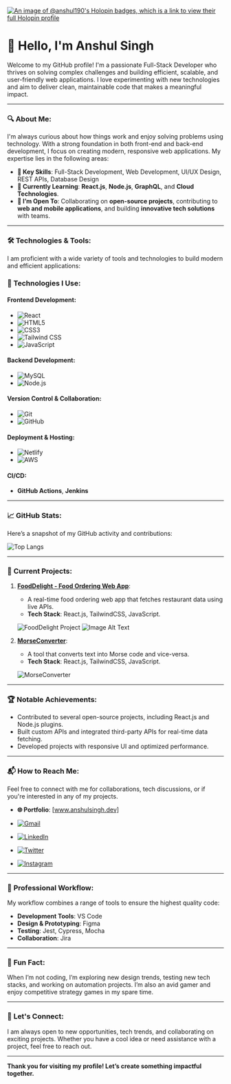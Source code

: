[![An image of @anshul190's Holopin badges, which is a link to view their full Holopin profile](https://holopin.me/anshul190)](https://holopin.io/@anshulsingh-dev)
# 👋 **Hello, I'm Anshul Singh**

Welcome to my GitHub profile! I'm a passionate Full-Stack Developer who thrives on solving complex challenges and building efficient, scalable, and user-friendly web applications. I love experimenting with new technologies and aim to deliver clean, maintainable code that makes a meaningful impact.

---

### 🔍 **About Me**:

I'm always curious about how things work and enjoy solving problems using technology. With a strong foundation in both front-end and back-end development, I focus on creating modern, responsive web applications. My expertise lies in the following areas:

- **🔧 Key Skills**: Full-Stack Development, Web Development, UI/UX Design, REST APIs, Database Design
- **🌱 Currently Learning**: **React.js**, **Node.js**, **GraphQL**, and **Cloud Technologies**.
- **💼 I’m Open To**: Collaborating on **open-source projects**, contributing to **web and mobile applications**, and building **innovative tech solutions** with teams.

---

### 🛠 **Technologies & Tools**:

I am proficient with a wide variety of tools and technologies to build modern and efficient applications:

### 🔧 Technologies I Use:

#### **Frontend Development**:
- ![React](https://img.shields.io/badge/React-61DAFB?style=for-the-badge&logo=react&logoColor=black)
- ![HTML5](https://img.shields.io/badge/HTML5-E34F26?style=for-the-badge&logo=html5&logoColor=white)
- ![CSS3](https://img.shields.io/badge/CSS3-1572B6?style=for-the-badge&logo=css3&logoColor=white)
- ![Tailwind CSS](https://img.shields.io/badge/TailwindCSS-38B2AC?style=for-the-badge&logo=tailwindcss&logoColor=white)
- ![JavaScript](https://img.shields.io/badge/JavaScript-F7DF1E?style=for-the-badge&logo=javascript&logoColor=black)

#### **Backend Development**:
- ![MySQL](https://img.shields.io/badge/MySQL-4479A1?style=for-the-badge&logo=mysql&logoColor=white)
- ![Node.js](https://img.shields.io/badge/Node.js-339933?style=for-the-badge&logo=node.js&logoColor=white)

#### **Version Control & Collaboration**:
- ![Git](https://img.shields.io/badge/Git-F05032?style=for-the-badge&logo=git&logoColor=white)
- ![GitHub](https://img.shields.io/badge/GitHub-181717?style=for-the-badge&logo=github&logoColor=white)

#### **Deployment & Hosting**:
- ![Netlify](https://img.shields.io/badge/Netlify-00C7B7?style=for-the-badge&logo=netlify&logoColor=white)
- ![AWS](https://img.shields.io/badge/Amazon_Web_Services-232F3E?style=for-the-badge&logo=amazonaws&logoColor=white)
#### **CI/CD**:
- **GitHub Actions**, **Jenkins**

---

### 📈 **GitHub Stats**:
Here’s a snapshot of my GitHub activity and contributions:

![Top Langs](https://github-readme-stats.vercel.app/api/top-langs/?username=AnshulSingh-Dev&hide=html&layout=compact)



---

### 🌱 **Current Projects**:

1. **[FoodDelight - Food Ordering Web App](https://github.com/AnshulSingh-Dev/FoodDelight-Web)**:
   - A real-time food ordering web app that fetches restaurant data using live APIs.
   - **Tech Stack**: React.js, TailwindCSS, JavaScript.

   ![FoodDelight Project](https://via.placeholder.com/600x300.png?text=FoodDelight+Web+App)
![Image Alt Text](https://github.com/your-username/your-repository/raw/main/path/to/your/image.jpg)


2. **[MorseConverter](https://github.com/AnshulSingh-Dev/MorseConverter)**:
   - A tool that converts text into Morse code and vice-versa.
   - **Tech Stack**: React.js, TailwindCSS, JavaScript.

   ![MorseConverter](https://via.placeholder.com/600x300.png?text=Morse+Code+Converter)

---

### 🏆 **Notable Achievements**:
- Contributed to several open-source projects, including React.js and Node.js plugins.
- Built custom APIs and integrated third-party APIs for real-time data fetching.
- Developed projects with responsive UI and optimized performance.

---

### 📬 **How to Reach Me**:

Feel free to connect with me for collaborations, tech discussions, or if you're interested in any of my projects.

- **🌐 Portfolio**: [www.anshulsingh.dev]

- [![Gmail](https://img.shields.io/badge/Gmail-EA4335?style=for-the-badge&logo=gmail&logoColor=white)](mailto:https:://www.anshulsingh.pvt@gmail.com)
- [![LinkedIn](https://img.shields.io/badge/LinkedIn-0077B5?style=for-the-badge&logo=linkedin&logoColor=white)](https://www.linkedin.com/in/anshulsingh0519)
- [![Twitter](https://img.shields.io/badge/Twitter-1DA1F2?style=for-the-badge&logo=twitter&logoColor=white)](https://x.com/anshulsingh0519)
- [![Instagram](https://img.shields.io/badge/Instagram-E4405F?style=for-the-badge&logo=instagram&logoColor=white)](https://www.instagram.com/anshul.singh.official/)


---

### 🔧 **Professional Workflow**:
My workflow combines a range of tools to ensure the highest quality code:
- **Development Tools**: VS Code
- **Design & Prototyping**: Figma
- **Testing**: Jest, Cypress, Mocha
- **Collaboration**: Jira

---

### 🌟 **Fun Fact**:
When I’m not coding, I’m exploring new design trends, testing new tech stacks, and working on automation projects. I’m also an avid gamer and enjoy competitive strategy games in my spare time. 

---

### 🚀 **Let's Connect**:
I am always open to new opportunities, tech trends, and collaborating on exciting projects. Whether you have a cool idea or need assistance with a project, feel free to reach out.

---

**Thank you for visiting my profile! Let’s create something impactful together.**
